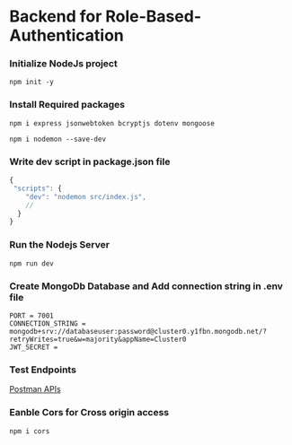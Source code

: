 # Backend for Role-Based-Authentication 

### Initialize NodeJs project
```
npm init -y
```

### Install Required packages 
```
npm i express jsonwebtoken bcryptjs dotenv mongoose

npm i nodemon --save-dev
```

### Write dev script in package.json file 
```js
{
 "scripts": {
    "dev": "nodemon src/index.js",
    // 
  }
}
```

### Run the Nodejs Server 

```
npm run dev
```

### Create MongoDb Database and Add connection string in .env file 
```
PORT = 7001
CONNECTION_STRING = mongodb+srv://databaseuser:password@cluster0.y1fbn.mongodb.net/?retryWrites=true&w=majority&appName=Cluster0
JWT_SECRET = 

```

### Test Endpoints

[Postman APIs](https://www.postman.com/sandip-kanzariya/workspace/nodejs-rbac/collection/26057927-c1bb6af0-0ab3-4519-a1d5-0e6b3174c1a9?action=share&creator=26057927)

### Eanble Cors for Cross origin access 
```
npm i cors
```